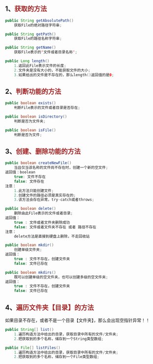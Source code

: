 ## 1、<span style="color:brown">获取的方法</span>

```java
public String getAbsolutePath()
    获取File的绝对路径字符串;
```

```java
public String getPath()
    获取File的路径名称字符串;
```

```java
public String getName()
    获取File表示的'文件或者目录名称';
```

```java
public Long length()
    1.返回此File表示文件的长度;
	2.文件夹是没有大小的，不能获取文件的大小;
	3.如果给出的文件是不存在的，那么length()返回值的是0;
```



## 2、<span style="color:brown">判断功能的方法</span>

```java
public boolean exists()
    判断File表示的文件或者目录是否存在;
```

```java
public boolean isDirectory()
    判断是否为文件夹;
```

```java
public boolean isFile()
    判断是否为文件;
```



## 3、<span style="color:brown">创建、删除功能的方法</span>

```java
public boolean createNewFile()
    当且仅当该名称的文件尚不存在时，创建一个新的空文件;
返回值：boolean
    true: 文件不存在
    false: 文件存在
注意：
    1.此方法只能创建文件;
	2.创建文件的路径必须是真实存在的;
	3.该方法会存在异常，try-catch或者throws;
```

```java
public boolean delete()
    删除由此File表示的文件或者目录;
返回值：
    true : 文件或者文件夹删除成功 
	false: 文件或者文件夹不存在 或者 路径不存在
注意：
    delete方法是直接到硬盘上删除，不走回收站
```

```java
public boolean mkdir()
    创建单级文件夹;
返回值：
    true : 文件不存在，创建文件夹
	false: 文件已存在
```

```java
public boolean mkdirs()
    既可以创建单级的空文件夹，也可以创建多级的空文件夹;
返回值：
    true : 文件不存在，创建文件夹
	false: 文件已存在
```



## 4、<span style="color:brown">遍历文件夹【目录】的方法</span>

如果目录不存在，或者不是一个目录【文件夹】，那么会出现空指针异常！！

```java
public String[] list()
	1.遍历构造方法中给出的目录，获取目录中所有的文件/文件夹;
	2.把获取到的多个名称，储存到一个String类型数组;
```

```java
public File[] listFiles()
    1.遍历构造方法中给出的目录，获取目录中所有的文件/文件夹;
	2.把获取到的多个名称，储存到一个File类型数组;
```

